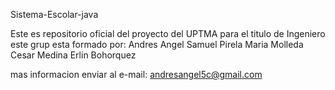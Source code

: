 Sistema-Escolar-java

Este es repositorio oficial del proyecto del UPTMA para el titulo de Ingeniero
este grup esta formado por:
Andres Angel 
Samuel Pirela
Maria Molleda
Cesar Medina
Erlin Bohorquez

mas informacion enviar al e-mail: andresangel5c@gmail.com
 
